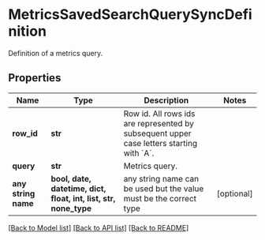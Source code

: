 # MetricsSavedSearchQuerySyncDefinition

Definition of a metrics query.

## Properties
Name | Type | Description | Notes
------------ | ------------- | ------------- | -------------
**row_id** | **str** | Row id. All rows ids are represented by subsequent upper case letters starting with &#x60;A&#x60;. | 
**query** | **str** | Metrics query. | 
**any string name** | **bool, date, datetime, dict, float, int, list, str, none_type** | any string name can be used but the value must be the correct type | [optional]

[[Back to Model list]](../README.md#documentation-for-models) [[Back to API list]](../README.md#documentation-for-api-endpoints) [[Back to README]](../README.md)


